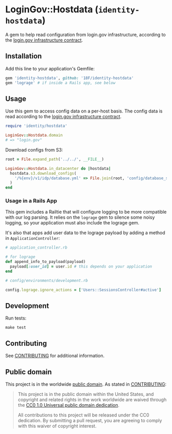 # LoginGov::Hostdata (`identity-hostdata`)

A gem to help read configuration from login.gov infrastructure, according to the [login.gov infrastructure contract][contract].

## Installation

Add this line to your application's Gemfile:

```ruby
gem 'identity-hostdata', github: '18F/identity-hostdata'
gem 'lograge' # if inside a Rails app, see below
```

## Usage

Use this gem to access config data on a per-host basis. The config data is read according to the [login.gov infrastructure contract][contract].

```ruby
require 'identity/hostdata'

LoginGov::Hostdata.domain
# => "login.gov"
```

Download configs from S3:

```ruby
root = File.expand_path('../../', __FILE__)

LoginGov::Hostdata.in_datacenter do |hostdata|
  hostdata.s3.download_configs(
    '/%{env}/v1/idp/database.yml' => File.join(root, 'config/database_s3.yml')
  )
end
```

[contract]: docs/contract.md

### Usage in a Rails App

This gem includes a Railtie that will configure logging to be more compatible with our log parsing.
It relies on the `lograge` gem to silence some noisy logging, so your application must also include
the lograge gem.

It's also that apps add user data to the lograge payload by adding a method in `ApplicationController`:

```ruby
# application_controller.rb

# for lograge
def append_info_to_payload(payload)
  payload[:user_id] = user.id # this depends on your application
end

```

```ruby
# config/environments/development.rb

config.lograge.ignore_actions = ['Users::SessionsController#active']
```

## Development

Run tests:

```
make test
```

## Contributing

See [CONTRIBUTING](CONTRIBUTING.md) for additional information.

## Public domain

This project is in the worldwide [public domain](LICENSE.md). As stated in [CONTRIBUTING](CONTRIBUTING.md):

> This project is in the public domain within the United States, and copyright and related rights in the work worldwide are waived through the [CC0 1.0 Universal public domain dedication](https://creativecommons.org/publicdomain/zero/1.0/).
>
> All contributions to this project will be released under the CC0 dedication. By submitting a pull request, you are agreeing to comply with this waiver of copyright interest.

